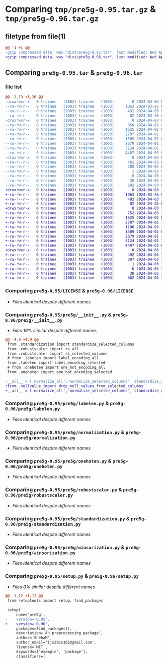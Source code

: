 # Comparing `tmp/pre5g-0.95.tar.gz` & `tmp/pre5g-0.96.tar.gz`

## filetype from file(1)

```diff
@@ -1 +1 @@
-gzip compressed data, was "dist/pre5g-0.95.tar", last modified: Wed Apr  3 05:37:23 2024, max compression
+gzip compressed data, was "dist/pre5g-0.96.tar", last modified: Wed Apr  3 10:27:11 2024, max compression
```

## Comparing `pre5g-0.95.tar` & `pre5g-0.96.tar`

### file list

```diff
@@ -1,19 +1,20 @@
-drwxrwxr-x   0 trainee   (1003) trainee   (1003)        0 2024-04-03 05:37:23.315078 pre5g-0.95/
--rw-rw-r--   0 trainee   (1003) trainee   (1003)     1063 2024-03-26 07:38:31.000000 pre5g-0.95/LICENSE
--rw-r--r--   0 trainee   (1003) trainee   (1003)      492 2024-04-03 05:37:23.314077 pre5g-0.95/PKG-INFO
--rw-rw-r--   0 trainee   (1003) trainee   (1003)       82 2024-03-26 07:39:06.000000 pre5g-0.95/README.md
-drwxrwxr-x   0 trainee   (1003) trainee   (1003)        0 2024-04-03 05:37:23.313078 pre5g-0.95/pre5g/
--rw-rw-r--   0 trainee   (1003) trainee   (1003)      650 2024-04-02 05:39:34.000000 pre5g-0.95/pre5g/__init__.py
--rw-rw-r--   0 trainee   (1003) trainee   (1003)     1625 2024-04-02 05:38:57.000000 pre5g-0.95/pre5g/labelen.py
--rw-rw-r--   0 trainee   (1003) trainee   (1003)     2707 2024-04-01 11:33:46.000000 pre5g-0.95/pre5g/normalization.py
--rw-rw-r--   0 trainee   (1003) trainee   (1003)     1589 2024-04-02 05:34:03.000000 pre5g-0.95/pre5g/onehoten.py
--rw-rw-r--   0 trainee   (1003) trainee   (1003)     2679 2024-04-01 11:29:12.000000 pre5g-0.95/pre5g/robustscaler.py
--rw-rw-r--   0 trainee   (1003) trainee   (1003)     3124 2024-04-01 11:39:06.000000 pre5g-0.95/pre5g/standardization.py
--rw-rw-r--   0 trainee   (1003) trainee   (1003)     4487 2024-04-03 05:36:40.000000 pre5g-0.95/pre5g/winsorization.py
-drwxrwxr-x   0 trainee   (1003) trainee   (1003)        0 2024-04-03 05:37:23.314077 pre5g-0.95/pre5g.egg-info/
--rw-r--r--   0 trainee   (1003) trainee   (1003)      492 2024-04-03 05:37:23.000000 pre5g-0.95/pre5g.egg-info/PKG-INFO
--rw-rw-r--   0 trainee   (1003) trainee   (1003)      288 2024-04-03 05:37:23.000000 pre5g-0.95/pre5g.egg-info/SOURCES.txt
--rw-rw-r--   0 trainee   (1003) trainee   (1003)        1 2024-04-03 05:37:23.000000 pre5g-0.95/pre5g.egg-info/dependency_links.txt
--rw-rw-r--   0 trainee   (1003) trainee   (1003)        6 2024-04-03 05:37:23.000000 pre5g-0.95/pre5g.egg-info/top_level.txt
--rw-rw-r--   0 trainee   (1003) trainee   (1003)       38 2024-04-03 05:37:23.315078 pre5g-0.95/setup.cfg
--rw-rw-r--   0 trainee   (1003) trainee   (1003)      602 2024-04-03 05:37:03.000000 pre5g-0.95/setup.py
+drwxrwxr-x   0 trainee   (1003) trainee   (1003)        0 2024-04-03 10:27:11.656141 pre5g-0.96/
+-rw-rw-r--   0 trainee   (1003) trainee   (1003)     1063 2024-03-26 07:38:31.000000 pre5g-0.96/LICENSE
+-rw-r--r--   0 trainee   (1003) trainee   (1003)      492 2024-04-03 10:27:11.655141 pre5g-0.96/PKG-INFO
+-rw-rw-r--   0 trainee   (1003) trainee   (1003)       82 2024-03-26 07:39:06.000000 pre5g-0.96/README.md
+drwxrwxr-x   0 trainee   (1003) trainee   (1003)        0 2024-04-03 10:27:11.653141 pre5g-0.96/pre5g/
+-rw-rw-r--   0 trainee   (1003) trainee   (1003)      752 2024-04-03 10:26:39.000000 pre5g-0.96/pre5g/__init__.py
+-rw-rw-r--   0 trainee   (1003) trainee   (1003)     1625 2024-04-02 05:38:57.000000 pre5g-0.96/pre5g/labelen.py
+-rw-rw-r--   0 trainee   (1003) trainee   (1003)     2707 2024-04-01 11:33:46.000000 pre5g-0.96/pre5g/normalization.py
+-rw-rw-r--   0 trainee   (1003) trainee   (1003)     1196 2024-04-03 10:26:05.000000 pre5g-0.96/pre5g/nullvalue.py
+-rw-rw-r--   0 trainee   (1003) trainee   (1003)     1589 2024-04-02 05:34:03.000000 pre5g-0.96/pre5g/onehoten.py
+-rw-rw-r--   0 trainee   (1003) trainee   (1003)     2679 2024-04-01 11:29:12.000000 pre5g-0.96/pre5g/robustscaler.py
+-rw-rw-r--   0 trainee   (1003) trainee   (1003)     3124 2024-04-01 11:39:06.000000 pre5g-0.96/pre5g/standardization.py
+-rw-rw-r--   0 trainee   (1003) trainee   (1003)     4487 2024-04-03 05:36:40.000000 pre5g-0.96/pre5g/winsorization.py
+drwxrwxr-x   0 trainee   (1003) trainee   (1003)        0 2024-04-03 10:27:11.655141 pre5g-0.96/pre5g.egg-info/
+-rw-r--r--   0 trainee   (1003) trainee   (1003)      492 2024-04-03 10:27:11.000000 pre5g-0.96/pre5g.egg-info/PKG-INFO
+-rw-rw-r--   0 trainee   (1003) trainee   (1003)      307 2024-04-03 10:27:11.000000 pre5g-0.96/pre5g.egg-info/SOURCES.txt
+-rw-rw-r--   0 trainee   (1003) trainee   (1003)        1 2024-04-03 10:27:11.000000 pre5g-0.96/pre5g.egg-info/dependency_links.txt
+-rw-rw-r--   0 trainee   (1003) trainee   (1003)        6 2024-04-03 10:27:11.000000 pre5g-0.96/pre5g.egg-info/top_level.txt
+-rw-rw-r--   0 trainee   (1003) trainee   (1003)       38 2024-04-03 10:27:11.656141 pre5g-0.96/setup.cfg
+-rw-rw-r--   0 trainee   (1003) trainee   (1003)      602 2024-04-03 10:26:43.000000 pre5g-0.96/setup.py
```

### Comparing `pre5g-0.95/LICENSE` & `pre5g-0.96/LICENSE`

 * *Files identical despite different names*

### Comparing `pre5g-0.95/pre5g/__init__.py` & `pre5g-0.96/pre5g/__init__.py`

 * *Files 19% similar despite different names*

```diff
@@ -4,9 +4,9 @@
 from .standardization import standardize_selected_columns
 from .robustscaler import rs_all
 from .robustscaler import rs_selected_columns
 # from .labelen import label_encoding_all
 from .labelen import label_encoding_selected
 # from .onehoten import one_hot_encoding_all
 from .onehoten import one_hot_encoding_selected
-
-__all__ = ['normalize_all','normalize_selected_columns','standardize_all','standardize_selected_columns','rs_all','rs_selected_columns','label_encoding_selected','one_hot_encoding_selected']
+from .nullvalue import drop_null_values_from_selected_columns
+__all__ = ['normalize_all','normalize_selected_columns','standardize_all','standardize_selected_columns','rs_all','rs_selected_columns','label_encoding_selected','one_hot_encoding_selected','drop_null_values_from_selected_columns']
```

### Comparing `pre5g-0.95/pre5g/labelen.py` & `pre5g-0.96/pre5g/labelen.py`

 * *Files identical despite different names*

### Comparing `pre5g-0.95/pre5g/normalization.py` & `pre5g-0.96/pre5g/normalization.py`

 * *Files identical despite different names*

### Comparing `pre5g-0.95/pre5g/onehoten.py` & `pre5g-0.96/pre5g/onehoten.py`

 * *Files identical despite different names*

### Comparing `pre5g-0.95/pre5g/robustscaler.py` & `pre5g-0.96/pre5g/robustscaler.py`

 * *Files identical despite different names*

### Comparing `pre5g-0.95/pre5g/standardization.py` & `pre5g-0.96/pre5g/standardization.py`

 * *Files identical despite different names*

### Comparing `pre5g-0.95/pre5g/winsorization.py` & `pre5g-0.96/pre5g/winsorization.py`

 * *Files identical despite different names*

### Comparing `pre5g-0.95/setup.py` & `pre5g-0.96/setup.py`

 * *Files 0% similar despite different names*

```diff
@@ -1,12 +1,12 @@
 from setuptools import setup, find_packages
 
 setup(
     name='pre5g',
-    version='0.95',
+    version='0.96',
     packages=find_packages(),
     description='An preprocessing package',
     author='SnehaM',
     author_email='1js20cs161@gmail.com',
     license='MIT',
     keywords=['example', 'package'],
     classifiers=[
```

